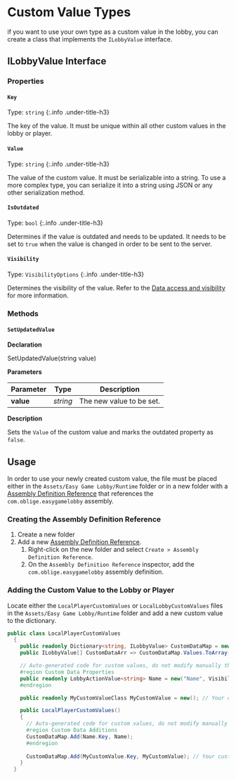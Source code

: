 # Custom Value Types

if you want to use your own type as a custom value in the lobby, you can create a class that implements the `ILobbyValue` interface.

## ILobbyValue Interface

### Properties

#### `Key`

Type: `string`
{:.info .under-title-h3}

The key of the value. It must be unique within all other custom values in the lobby or player.

#### `Value`

Type: `string`
{:.info .under-title-h3}

The value of the custom value. It must be serializable into a string. To use a more complex type, you can serialize it into a string using JSON or any other serialization method.

#### `IsOutdated`

Type: `bool`
{:.info .under-title-h3}

Determines if the value is outdated and needs to be updated. It needs to be set to `true` when the value is changed in order to be sent to the server.

#### `Visibility`

Type: `VisibilityOptions`
{:.info .under-title-h3}

Determines the visibility of the value. Refer to the [Data access and visibility](https://docs.unity.com/ugs/en-us/manual/lobby/manual/lobby-data-and-player-data#Data_access_and_visibility) for more information.

### Methods

#### `SetUpdatedValue`

**Declaration**

<span class="code"><span class="method">SetUpdatedValue</span>(<span class="param">string</span> <span class="param-name">value</span>)</span>

**Parameters**

| Parameter | Type | Description |
| --- | --- | --- |
| **value** | *string* | The new value to be set. |

**Description**

Sets the `Value` of the custom value and marks the outdated property as `false`.

## Usage

In order to use your newly created custom value, the file must be placed either in the `Assets/Easy Game Lobby/Runtime` folder or in a new folder with a [Assembly Definition Reference](https://docs.unity3d.com/Manual/class-AssemblyDefinitionReferenceImporter.html) that references the `com.oblige.easygamelobby` assembly.

### Creating the Assembly Definition Reference

1. Create a new folder
2. Add a new [Assembly Definition Reference](https://docs.unity3d.com/Manual/class-AssemblyDefinitionReferenceImporter.html).
      1. Right-click on the new folder and select `Create > Assembly Definition Reference`.
      2. On the `Assembly Definition Reference` inspector, add the `com.oblige.easygamelobby` assembly definition.

### Adding the Custom Value to the Lobby or Player

Locate either the `LocalPlayerCustomValues` or `LocalLobbyCustomValues` files in the `Assets/Easy Game Lobby/Runtime` folder and add a new custom value to the dictionary.

```csharp hl_lines="11 20"
public class LocalPlayerCustomValues
  {
    public readonly Dictionary<string, ILobbyValue> CustomDataMap = new();
    public ILobbyValue[] CustomDataArr => CustomDataMap.Values.ToArray();

    // Auto-generated code for custom values, do not modify manually the code inside this region or changes will be lost.
    #region Custom Data Properties
    public readonly LobbyActionValue<string> Name = new("Name", VisibilityOptions.Member);
    #endregion

    public readonly MyCustomValueClass MyCustomValue = new(); // Your custom value

    public LocalPlayerCustomValues()
    {
      // Auto-generated code for custom values, do not modify manually the code inside this region or changes will be lost.
      #region Custom Data Additions
      CustomDataMap.Add(Name.Key, Name);
      #endregion
        
      CustomDataMap.Add(MyCustomValue.Key, MyCustomValue); // Your custom value
    }
  }
```
